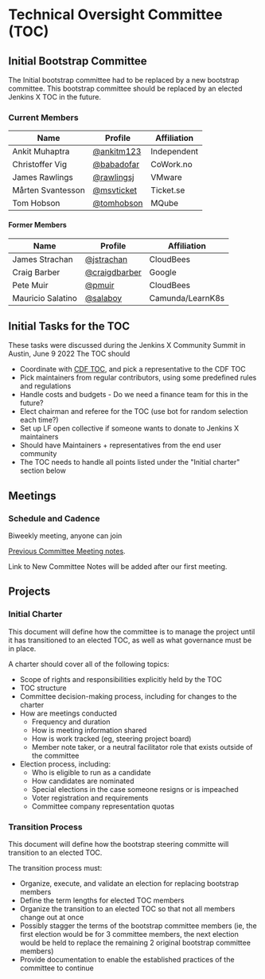 # Technical Oversight Committee (TOC)


## Initial Bootstrap Committee

The Initial bootstrap committee had to be replaced by a new bootstrap committee.
This bootstrap committee should be replaced by an elected Jenkins X TOC in the future.

### Current Members

| Name | Profile | Affiliation |
| ---- | ------- | ----------- |
| Ankit Muhaptra | [@ankitm123](https://github.com/ankitm123) | Independent |
| Christoffer Vig | [@babadofar](https://github.com/babadofar) | CoWork.no |
| James Rawlings | [@rawlingsj](https://github.com/rawlingsj) | VMware |
| Mårten Svantesson | [@msvticket](https://github.com/msvticket) | Ticket.se |
| Tom Hobson | [@tomhobson](https://github.com/tomhobson) | MQube |


#### Former Members

| Name | Profile | Affiliation |
| ---- | ------- | ----------- |
| James Strachan | [@jstrachan](https://github.com/jstrachan) | CloudBees |
| Craig Barber | [@craigdbarber](https://github.com/craigdbarber) | Google |
| Pete Muir | [@pmuir](https://github.com/pmuir) | CloudBees |
| Mauricio Salatino | [@salaboy](https://github.com/Salaboy) | Camunda/LearnK8s |


## Initial Tasks for the TOC
These tasks were discussed during the Jenkins X Community Summit in Austin, June 9 2022
The TOC should 
- Coordinate with [CDF TOC](https://github.com/cdfoundation/toc), and pick a representative to the CDF TOC
- Pick maintainers from regular contributors, using some predefined rules  and regulations
- Handle costs and budgets - Do we need a finance team for this in the future?
- Elect chairman and referee for the TOC (use bot for random selection each time?)
- Set up LF open collective if someone wants to donate to Jenkins X maintainers
- Should have Maintainers + representatives from the end user community
- The TOC needs to handle all points listed under the "Initial charter" section below
 




## Meetings

### Schedule and Cadence
Biweekly meeting, anyone can join


[Previous Committee Meeting notes](https://docs.google.com/document/d/1ZuMQxm4mYJP1x2vhZI6CgCxiLWWw6N6Um1bErKP1seE/edit#).

Link to New Committee Notes will be added after our first meeting.

## Projects

### Initial Charter

This document will define how the committee is to manage the project until it has transitioned to an elected TOC, as well as what governance must be in place. 

A charter should cover all of the following topics:
* Scope of rights and responsibilities explicitly held by the TOC
* TOC structure
* Committee decision-making process, including for changes to the charter
* How are meetings conducted
   * Frequency and duration
   * How is meeting information shared
   * How is work tracked (eg, steering project board)
   * Member note taker, or a neutral facilitator role that exists outside of the committee
* Election process, including:
   * Who is eligible to run as a candidate
   * How candidates are nominated
   * Special elections in the case someone resigns or is impeached
   * Voter registration and requirements
   * Committee company representation quotas
 
 ### Transition Process
 
 This document will define how the bootstrap steering committe will transition to an elected TOC.
 
 The transition process must:
 * Organize, execute, and validate an election for replacing bootstrap members 
 * Define the term lengths for elected TOC members
 * Organize the transition to an elected TOC so that not all members change out at once
  * Possibly stagger the terms of the bootstrap committee members (ie, the first election would be for 3 committee members, the next election would be held to replace the remaining 2 original bootstrap committee members)
 * Provide documentation to enable the established practices of the committee to continue 

